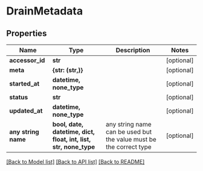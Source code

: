 # DrainMetadata


## Properties
Name | Type | Description | Notes
------------ | ------------- | ------------- | -------------
**accessor_id** | **str** |  | [optional] 
**meta** | **{str: (str,)}** |  | [optional] 
**started_at** | **datetime, none_type** |  | [optional] 
**status** | **str** |  | [optional] 
**updated_at** | **datetime, none_type** |  | [optional] 
**any string name** | **bool, date, datetime, dict, float, int, list, str, none_type** | any string name can be used but the value must be the correct type | [optional]

[[Back to Model list]](../README.md#documentation-for-models) [[Back to API list]](../README.md#documentation-for-api-endpoints) [[Back to README]](../README.md)


